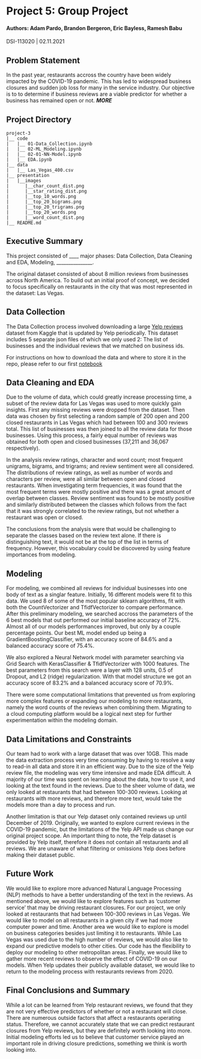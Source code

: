 # Project 5: Group Project
#### Authors: Adam Pardo, Brandon Bergeron, Eric Bayless, Ramesh Babu

DSI-113020 | 02.11.2021

## Problem Statement

In the past year, restaurants accross the country have been widely impacted by the COVID-19 pandemic. This has led to widespread business closures and sudden job loss for many in the service industry. Our objective is to to determine if business reviews are a viable predictor for whether a business has remained open or not. _____MORE_____  



## Project Directory
```
project-3
|__ code
|   |__ 01-Data_Collection.ipynb
|   |__ 02-ML_Modeling.ipynb
|   |__ 02-01-NN-Model.ipynb
|   |__ EDA.ipynb
|__ data
|   |__ Las_Vegas_400.csv
|__ presentation
|   |__images
|      |__char_count_dist.png
|      |__star_rating_dist.png
|      |__top_10_words.png
|      |__top_20_bigrams.png
|      |__top_20_trigrams.png
|      |__top_20_words.png
|      |__word_count_dist.png
|__ README.md
```

## Executive Summary

This project consisted of ____ major phases: Data Collection, Data Cleaning and EDA, Modeling, _______________. 

The original dataset consisted of about 8 million reviews from businesses across North America. To build out an initial proof of concept, we decided to focus specifically on restaurants in the city that was most represented in the dataset: Las Vegas. 

## Data Collection

The Data Collection process involved downloading a large [Yelp reviews](https://www.kaggle.com/yelp-dataset/yelp-dataset) dataset from Kaggle that is updated by Yelp periodically. This dataset includes 5 separate json files of which we only used 2: The list of businesses and the individual reviews that we matched on business ids.

For instructions on how to download the data and where to store it in the repo, please refer to our first [notebook](https://github.com/Rameshbabupv/dsi1130-project-5/blob/main/code/01-Data_Collection.ipynb)

## Data Cleaning and EDA

Due to the volume of data, which could greatly increase processing time, a subset of the review data for Las Vegas was used to more quickly gain insights. First any missing reviews were dropped from the dataset. Then data was chosen by first selecting a random sample of 200 open and 200 closed restaurants in Las Vegas which had between 100 and 300 reviews total. This list of businesses was then joined to all the review data for those businesses. Using this process, a fairly equal number of reviews was obtained for both open and closed businesses (37,211 and 36,067 respectively).

In the analysis review ratings, character and word count; most frequent unigrams, bigrams, and trigrams; and review sentiment were all considered. The distributions of review ratings, as well as number of words and characters per review, were all similar between open and closed restaurants. When investigating term frequencies, it was found that the most frequent terms were mostly positive and there was a great amount of overlap between classes. Review sentiment was found to be mostly positive and similarly distributed between the classes which follows from the fact that it was strongly correlated to the review ratings, but not whether a restaurant was open or closed.

The conclusions from the analysis were that would be challenging to separate the classes based on the review text alone. If there is distinguishing text, it would not be at the top of the list in terms of frequency. However, this vocabulary could be discovered by using feature importances from modeling.

## Modeling

For modeling, we combined all reviews for individual businesses into one body of text as a singlar feature. Initially, 16 different models were fit to this data. We used 8 of some of the most popular sklearn algorithms, fit with both the CountVectorizer and TfidfVectorizer to compare performance. After this preliminary modeling, we searched accross the parameters of the 6 best models that out performed our initial baseline accuracy of 72%. Almost all of our models performances improved, but only by a couple percentage points. Our best ML model ended up being a GradientBoostingClassifier, with an accuracy score of 84.6% and a balanced accuracy score of 75.4%. 

We also explored a Neural Network model with parameter searching via Grid Search with KerasClassifier & TfidfVectorizer with 1000 features. The best parameters from this search were a layer with 128 units, 0.5 of Dropout, and L2 (ridge) regularization. With that model structure we got an accuracy score of 83.2% and a balanced accuracy score of 70.9%.

There were some computational limitations that prevented us from exploring more complex features or expanding our modeling to more restaurants, namely the word counts of the reviews when combining them. Migrating to a cloud computing platform would be a logical next step for further experimentation within the modeling domain.

## Data Limitations and Constraints

Our team had to work with a large dataset that was over 10GB. This made the data extraction process very time consuming by having to resolve a way to read-in all data and store it in an efficient way. Due to the size of the Yelp review file, the modeling was very time intensive and made EDA difficult. A majority of our time was spent on learning about the data, how to use it, and looking at the text found in the reviews. Due to the sheer volume of data, we only looked at restaurants that had between 100-300 reviews. Looking at restaurants with more reviews, and therefore more text, would take the models more than a day to process and run.

Another limitation is that our Yelp dataset only contained reviews up until December of 2019. Originally, we wanted to explore current reviews in the COVID-19 pandemic, but the limitations of the Yelp API made us change our original project scope. An important thing to note, the Yelp dataset is provided by Yelp itself, therefore it does not contain all restaurants and all reviews. We are unaware of what filtering or omissions Yelp does before making their dataset public.

## Future Work

We would like to explore more advanced Natural Language Processing (NLP) methods to have a better understanding of the text in the reviews. As mentioned above, we would like to explore features such as ‘customer service’ that may be driving restaurant closures. For our project, we only looked at restaurants that had between 100-300 reviews in Las Vegas. We would like to model on all restaurants in a given city if we had more computer power and time. Another area we would like to explore is model on business categories besides just limiting it to restaurants. While Las Vegas was used due to the high number of reviews, we would also like to expand our predictive models to other cities. Our code has the flexibility to deploy our modeling to other metropolitan areas. Finally, we would like to gather more recent reviews to observe the effect of COVID-19 on our models. When Yelp updates their publicly available dataset, we would like to return to the modeling process with restaurants reviews from 2020.


## Final Conclusions and Summary

While a lot can be learned from Yelp restaurant reviews, we found that they are not very effective predictors of whether or not a restaurant will close. There are numerous outside factors that affect a restaurants operating status. Therefore, we cannot accurately state that we can predict restaurant closures from Yelp reviews, but they are definitely worth looking into more. Initial modeling efforts led us to believe that customer service played an important role in driving closure predictions, something we think is worth looking into.